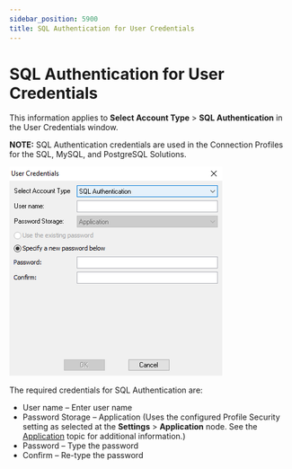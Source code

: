 ```yaml
---
sidebar_position: 5900
title: SQL Authentication for User Credentials
---
```


# SQL Authentication for User Credentials

This information applies to **Select Account Type** > **SQL Authentication** in the User Credentials window.

**NOTE:** SQL Authentication credentials are used in the Connection Profiles for the SQL, MySQL, and PostgreSQL Solutions.

![User Credentials - SQL Authentication](../../../../../../../../static/images/AccessAnalyzer_12.0/Content/Resources/Images/EnterpriseAuditor/Admin/Settings/Connection/SQLAuthentication.png "User Credentials - SQL Authentication")

The required credentials for SQL Authentication are:

* User name – Enter user name
* Password Storage – Application (Uses the configured Profile Security setting as selected at the **Settings** > **Application** node. See the [Application](../../Application/Overview "Application") topic for additional information.)
* Password – Type the password
* Confirm – Re-type the password